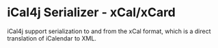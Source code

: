 # iCal4j Serializer - xCal/xCard

iCal4j support serialization to and from the xCal format, which is a direct translation of iCalendar to XML.
